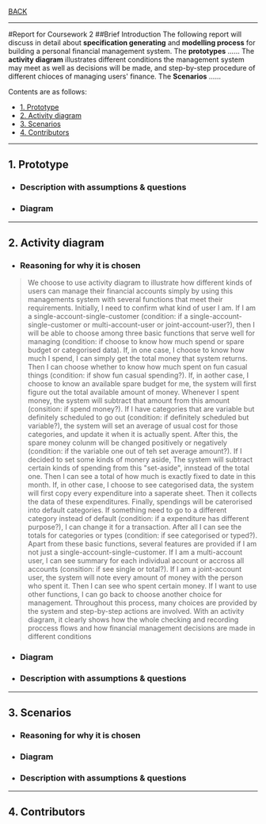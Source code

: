 [BACK](../README.md)
***
#Report for Coursework 2
##Brief Introduction
The following report will discuss in detail about **specification generating** and **modelling process** for building a personal financial management system. The **prototypes** ...... The **activity diagram** illustrates different conditions the management system may meet as well as decisions will be made, and step-by-step procedure of different chioces of managing users' finance. The **Scenarios** ......

Contents are as follows:
- [1. Prototype](#1-prototype)
- [2. Activity diagram](#2-activity-diagram)
- [3. Scenarios](#3-scenarios)
- [4. Contributors](#4-contributors)
***
## 1. Prototype
- ### Description with assumptions & questions
  
- ### Diagram
  
***
## 2. Activity diagram
- ### Reasoning for why it is chosen
> We choose to use activity diagram to illustrate how different kinds of users can manage their financial accounts simply by using this managements system with several functions that meet their requirements. 
> Initially, I need to confirm what kind of user I am. If I am a single-account-single-customer (condition: if a single-account-single-customer or multi-account-user or joint-account-user?), then I will be able to choose among three basic functions that serve well for managing (condition: if choose to know how much spend or spare budget or categorised data). 
> If, in one case, I choose to know how much I spend, I can simply get the total money that system returns. Then I can choose whether to know how much spent on fun casual things (condition: if show fun casual spending?). 
> If, in aother case, I choose to know an available spare budget for me, the system will first figure out the total available amount of money. Whenever I spent money, the system will subtract that amount from this amount (consition: if spend money?). If I have categories that are variable but definitely scheduled to go out (condition: if definitely scheduled but variable?), the system will set an average of usual cost for those categories, and update it when it is actually spent. After this, the spare money colunm will be changed positively or negatively (condition: if the variable one out of teh set average amount?). If I decided to set some kinds of monery aside, The system will subtract certain kinds of spending from this "set-aside", innstead of the total one. Then I can see a total of how much is exactly fixed to date in this month.
> If, in other case, I choose to see categorised data, the system will first copy every expenditure into a saperate sheet. Then it collects the data of these expenditures. Finally, spendings will be caterorised into default categories. If something need to go to a different category instead of default (condition: if a expenditure has different purpose?), I can change it for a transaction. After all I can see the totals for categories or types (condition: if see categorised or typed?).
> Apart from these basic functions, several features are provided if I am not just a single-account-single-customer. If I am a multi-account user, I can see summary for each individual account or accross all accounts (consition: if see single or total?). 
> If I am a joint-account user, the system will note every amount of money with the person who spent it. Then I can see who spent certain money.
> If I want to use other functions, I can go back to choose another choice for management.
> Throughout this process, many choices are provided by the system and step-by-step actions are involved. With an activity diagram, it clearly shows how the whole checking and recording proccess flows and how financial management decisions are made in different conditions
- ### Diagram
  
- ### Description with assumptions & questions
  
***
## 3. Scenarios
- ### Reasoning for why it is chosen
  
- ### Diagram
  
- ### Description with assumptions & questions
  
***
## 4. Contributors
